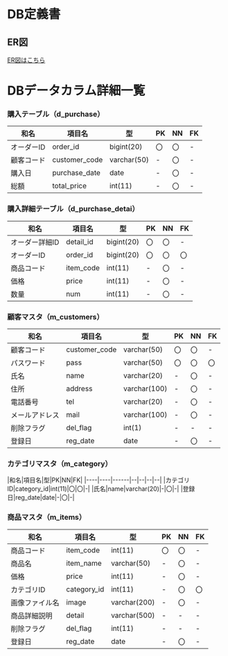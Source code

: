 # DB定義書

## ER図

[ER図はこちら](https://github.com/Aso2001395/2021sys-design/blob/main/tables.md)

# DBデータカラム詳細一覧

### 購入テーブル（d_purchase）

|和名|項目名|型|PK|NN|FK|
|----|------|--|--|--|--|
|オーダーID|order_id|bigint(20)|〇|〇|-|
|顧客コード|customer_code|varchar(50)|-|〇|-|
|購入日|purchase_date|date|-|〇|-|
|総額|total_price|int(11)|-|〇|-|

### 購入詳細テーブル（d_purchase_detai）

|和名|項目名|型|PK|NN|FK|
|----|------|--|--|--|--|
|オーダー詳細ID|detail_id|bigint(20)|〇|〇|-|
|オーダーID|order_id|bigint(20)|〇|〇|〇|
|商品コード|item_code|int(11)|-|〇|-|
|価格|price|int(11)|-|〇|-|
|数量|num|int(11)|-|〇|-|

### 顧客マスタ（m_customers）

|和名|項目名|型|PK|NN|FK|
|----|------|--|--|--|--|
|顧客コード|customer_code|varchar(50)|〇|〇|-|
|パスワード|pass|varchar(50)|〇|〇|〇|
|氏名|name|varchar(20)|-|〇|-|
|住所|address|varchar(100)|-|〇|-|
|電話番号|tel|varchar(20)|-|〇|-|
|メールアドレス|mail|varchar(100)|-|〇|-|
|削除フラグ|del_flag|int(1)|-|-|-|
|登録日|reg_date|date|-|〇|-|

### カテゴリマスタ（m_category）

|和名|項目名|型|PK|NN|FK|
|----|----|------|--|--|--|--|
|カテゴリID|category_id|int(11)|〇|〇|-|
|氏名|name|varchar(20)|-|〇|-|
|登録日|reg_date|date|-|〇|-|

### 商品マスタ（m_items）

|和名|項目名|型|PK|NN|FK|
|----|------|--|--|--|--|
|商品コード|item_code|int(11)|〇|〇|-|
|商品名|item_name|varchar(50)|-|〇|-|
|価格|price|int(11)|-|〇|-|
|カテゴリID|category_id|int(11)|-|〇|〇|
|画像ファイル名|image|varchar(200)|-|〇|-|
|商品詳細説明|detail|varchar(500)|-|-|-|
|削除フラグ|del_flag|int(11)|-|-|-|
|登録日|reg_date|date|-|〇|-|
